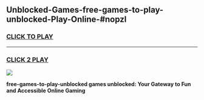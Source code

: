 
## Unblocked-Games-free-games-to-play-unblocked-Play-Online-#nopzl
<h3>
<a href="https://premium.freeplayer.one?title=free-games-to-play-unblocked&ref=27F">CLICK TO PLAY</a></h3>
<hr>

<h3>
<a href="https://premium.freeplayer.one?title=free-games-to-play-unblocked&ref=27F">CLICK 2 PLAY</a>
  
</h3>

<a href="https://premium.freeplayer.one?title=free-games-to-play-unblocked&ref=27F"><img src="https://clearcache.store/games.png"></a>


**free-games-to-play-unblocked games unblocked: Your Gateway to Fun and Accessible Online Gaming**
